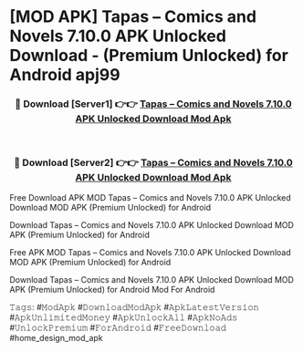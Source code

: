 # [MOD APK] Tapas – Comics and Novels 7.10.0 APK Unlocked Download - (Premium Unlocked) for Android apj99



<div align="center">
<h3>🔴 Download [Server1] 👉👉 <a href="https://momento.my/?title=Tapas_–_Comics_and_Novels_7.10.0_APK_Unlocked_Download">Tapas – Comics and Novels 7.10.0 APK Unlocked Download Mod Apk</a></h3><br>

<h3>🔴 Download [Server2] 👉👉 <a href="https://momento.my/?title=Tapas_–_Comics_and_Novels_7.10.0_APK_Unlocked_Download">Tapas – Comics and Novels 7.10.0 APK Unlocked Download Mod Apk</a></h3>
</div>



Free Download APK MOD Tapas – Comics and Novels 7.10.0 APK Unlocked Download MOD APK (Premium Unlocked) for Android

Download Tapas – Comics and Novels 7.10.0 APK Unlocked Download MOD APK (Premium Unlocked) for Android

Free APK MOD Tapas – Comics and Novels 7.10.0 APK Unlocked Download MOD APK (Premium Unlocked) for Android

Download Tapas – Comics and Novels 7.10.0 APK Unlocked Download MOD APK (Premium Unlocked) for Android Mod For Android

𝚃𝚊𝚐𝚜: #𝙼𝚘𝚍𝙰𝚙𝚔 #𝙳𝚘𝚠𝚗𝚕𝚘𝚊𝚍𝙼𝚘𝚍𝙰𝚙𝚔 #𝙰𝚙𝚔𝙻𝚊𝚝𝚎𝚜𝚝𝚅𝚎𝚛𝚜𝚒𝚘𝚗 #𝙰𝚙𝚔𝚄𝚗𝚕𝚒𝚖𝚒𝚝𝚎𝚍𝙼𝚘𝚗𝚎𝚢 #𝙰𝚙𝚔𝚄𝚗𝚕𝚘𝚌𝚔𝙰𝚕𝚕 #𝙰𝚙𝚔𝙽𝚘𝙰𝚍𝚜 #𝚄𝚗𝚕𝚘𝚌𝚔𝙿𝚛𝚎𝚖𝚒𝚞𝚖 #𝙵𝚘𝚛𝙰𝚗𝚍𝚛𝚘𝚒𝚍 #𝙵𝚛𝚎𝚎𝙳𝚘𝚠𝚗𝚕𝚘𝚊𝚍 #home_design_mod_apk
